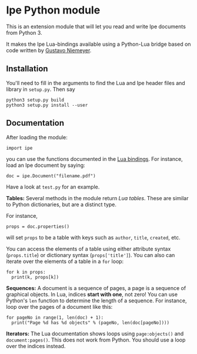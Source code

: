 # Ipe Python module

This is an extension module that will let you read and write Ipe
documents from Python 3.

It makes the Ipe Lua-bindings available using a Python-Lua bridge
based on code written by [Gustavo
Niemeyer](http://labix.org/lunatic-python).

## Installation

You'll need to fill in the arguments to find the Lua and Ipe header
files and library in `setup.py`.  Then say
```
python3 setup.py build
python3 setup.py install --user
```

## Documentation

After loading the module:

```
import ipe
```

you can use the functions documented in the [Lua
bindings](http://ipe.otfried.org/manual/lua.html). For instance, load
an Ipe document by saying:

```
doc = ipe.Document("filename.pdf")
```

Have a look at `test.py` for an example.


**Tables:** Several methods in the module return *Lua tables*.  These
are similar to Python dictionaries, but are a distinct type.

For instance,

```
props = doc.properties()
```

will set `props` to be a table with keys such as `author`, `title`,
`created`, etc.  

You can access the elements of a table using either
attribute syntax (`props.title`) or dictionary syntax
(`props['title']`).  You can also can iterate over the elements of a
table in a `for` loop:

```
for k in props:
  print(k, props[k])
```

**Sequences:** A document is a sequence of pages, a page is a sequence
of graphical objects.  In Lua, indices **start with one**, not zero!
You can use Python's `len` function to determine the length of a
sequence.  For instance, loop over the pages of a document like this:

```
for pageNo in range(1, len(doc) + 1):
  print("Page %d has %d objects" % (pageNo, len(doc[pageNo])))
```

**Iterators:** The Lua documentation shows loops using
`page:objects()` and `document:pages()`.  This does not work from
Python.  You should use a loop over the indices instead.
